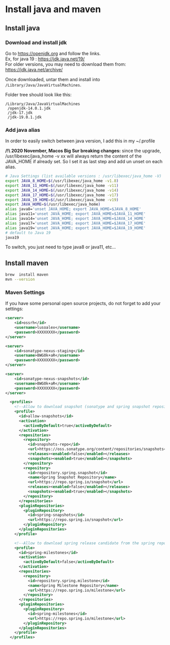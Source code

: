 # Install java and maven

## Install java

### Download and install jdk

Go to https://openjdk.org and follow the links.  
Ex, for java 19 : https://jdk.java.net/19/  
For older versions, you may need to download them from: https://jdk.java.net/archive/  

Once downloaded, untar them and install into `/Library/Java/JavaVirtualMachines`. 

Folder tree should look like this:
```
/Library/Java/JavaVirtualMachines  
 /openjdk-14.0.1.jdk  
 /jdk-17.jdk  
 /jdk-19.0.1.jdk
```

### Add java alias

In order to easily switch between java version, I add this in my ~/.profile

**/!\ 2020 November, Macos Big Sur breaking changes:** since the upgrade, /usr/libexec/java_home -v xx will always return the content of the JAVA_HOME if already set. So I set it as last step and add un unset on each alias.

```bash
# Java Settings (list available versions : /usr/libexec/java_home -V)
export JAVA_8_HOME=$(/usr/libexec/java_home -v1.8)
export JAVA_11_HOME=$(/usr/libexec/java_home -v11)
export JAVA_14_HOME=$(/usr/libexec/java_home -v14)
export JAVA_17_HOME=$(/usr/libexec/java_home -v17)
export JAVA_19_HOME=$(/usr/libexec/java_home -v19)
export JAVA_HOME=$(/usr/libexec/java_home)
alias java8='unset JAVA_HOME; export JAVA_HOME=$JAVA_8_HOME'
alias java11='unset JAVA_HOME; export JAVA_HOME=$JAVA_11_HOME'
alias java14='unset JAVA_HOME; export JAVA_HOME=$JAVA_14_HOME'
alias java17='unset JAVA_HOME; export JAVA_HOME=$JAVA_17_HOME'
alias java19='unset JAVA_HOME; export JAVA_HOME=$JAVA_19_HOME'
# default to Java 19
java19
```
To switch, you just need to type java8 or java11, etc...

## Install maven

```bash
brew  install maven
mvn --version
```

### Maven Settings

If you have some personal open source projects, do not forget to add your settings:

```XML
<server>
    <id>ossrh</id>
    <username>lusoalex</username>
    <password>XXXXXXXX</password>
</server>

<server>
    <id>sonatype-nexus-staging</id>
    <username>8WG0k+aR</username>
    <password>XXXXXXXX</password>
</server>

<server>
    <id>sonatype-nexus-snapshots</id>
    <username>8WG0k+aR</username>
    <password>XXXXXXXX</password>
</server>
```

```XML
  <profiles>
    <!--Allow to download snapshot (sonatype and spring snapshot repository)-->
    <profile>
      <id>allow-snapshots</id>
      <activation>
        <activeByDefault>true</activeByDefault>
      </activation>
      <repositories>
        <repository>
          <id>snapshots-repo</id>
          <url>https://oss.sonatype.org/content/repositories/snapshots</url>
          <releases><enabled>false</enabled></releases>
          <snapshots><enabled>true</enabled></snapshots>
        </repository>
        <repository>
          <id>repository.spring.snapshot</id>
          <name>Spring Snapshot Repository</name>
          <url>https://repo.spring.io/snapshot</url>
          <releases><enabled>false</enabled></releases>
          <snapshots><enabled>true</enabled></snapshots>
        </repository>
      </repositories>
      <pluginRepositories>
        <pluginRepository>
          <id>spring-snapshots</id>
          <url>https://repo.spring.io/snapshot</url>
        </pluginRepository>
      </pluginRepositories>
    </profile>

    <!--Allow to download spring release candidate from the spring repository-->
    <profile>
      <id>spring-milestones</id>
      <activation>
        <activeByDefault>false</activeByDefault>
      </activation>
      <repositories>
        <repository>
          <id>repository.spring.milestone</id>
          <name>Spring Milestone Repository</name>
          <url>https://repo.spring.io/milestone</url>
        </repository>
      </repositories>
      <pluginRepositories>
        <pluginRepository>
          <id>spring-milestones</id>
          <url>https://repo.spring.io/milestone</url>
        </pluginRepository>
      </pluginRepositories>
    </profile>
  </profiles>
```
